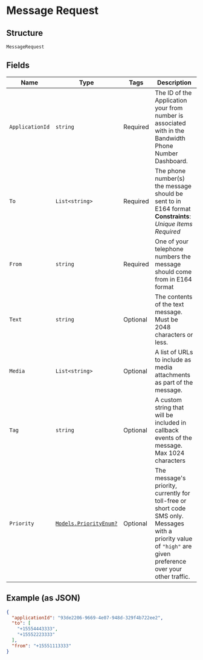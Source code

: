 
# Message Request

## Structure

`MessageRequest`

## Fields

| Name | Type | Tags | Description |
|  --- | --- | --- | --- |
| `ApplicationId` | `string` | Required | The ID of the Application your from number is associated with in the Bandwidth Phone Number Dashboard. |
| `To` | `List<string>` | Required | The phone number(s) the message should be sent to in E164 format<br>**Constraints**: *Unique Items Required* |
| `From` | `string` | Required | One of your telephone numbers the message should come from in E164 format |
| `Text` | `string` | Optional | The contents of the text message. Must be 2048 characters or less. |
| `Media` | `List<string>` | Optional | A list of URLs to include as media attachments as part of the message. |
| `Tag` | `string` | Optional | A custom string that will be included in callback events of the message. Max 1024 characters |
| `Priority` | [`Models.PriorityEnum?`](/doc/Messaging/models/priority-enum.md) | Optional | The message's priority, currently for toll-free or short code SMS only. Messages with a priority value of `"high"` are given preference over your other traffic. |

## Example (as JSON)

```json
{
  "applicationId": "93de2206-9669-4e07-948d-329f4b722ee2",
  "to": [
    "+15554443333",
    "+15552223333"
  ],
  "from": "+15551113333"
}
```

